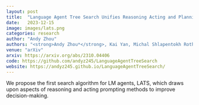 ```yaml
---
layout: post
title:  "Language Agent Tree Search Unifies Reasoning Acting and Planning in Language Models"
date:   2023-12-15
image: images/lats.png
categories: research
author: "Andy Zhou"
authors: "<strong>Andy Zhou*</strong>, Kai Yan, Michal Shlapentokh Rothman, Haohan Wang, Yuxiong Wang"
venue: "arXiv"
arxiv: https://arxiv.org/abs/2310.04406
code: https://github.com/andyz245/LanguageAgentTreeSearch
website: https://andyz245.github.io/LanguageAgentTreeSearch/
---
```

We propose the first search algorithm for LM agents, LATS, which draws upon aspects of reasoning and acting prompting methods to improve decision-making.
